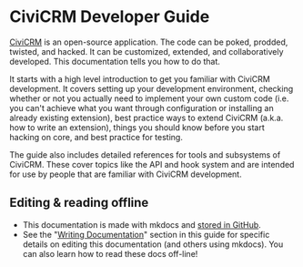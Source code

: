 # CiviCRM Developer Guide

[CiviCRM](https://civicrm.org) is an open-source application. The code can be poked, prodded, twisted, and hacked. It can be customized, extended, and collaboratively developed. This documentation tells you how to do that.

It starts with a high level introduction to get you familiar with CiviCRM development. It covers setting up your development environment, checking whether or not you actually need to implement your own custom code (i.e. you can't achieve what you want through configuration or installing an already existing extension), best practice ways to extend CiviCRM (a.k.a. how to write an extension), things you should know before you start hacking on core, and best practice for testing.

The guide also includes detailed references for tools and subsystems of CiviCRM. These cover topics like the API and hook system and are intended for use by people that are familiar with CiviCRM development.

## Editing & reading offline

-   This documentation is made with mkdocs and [stored in GitHub](https://github.com/civicrm/civicrm-dev-docs).
-   See the "[Writing Documentation](/documentation/index.md)" section in this guide for specific details on editing this documentation (and others using mkdocs). You can also learn how to read these docs off-line!

